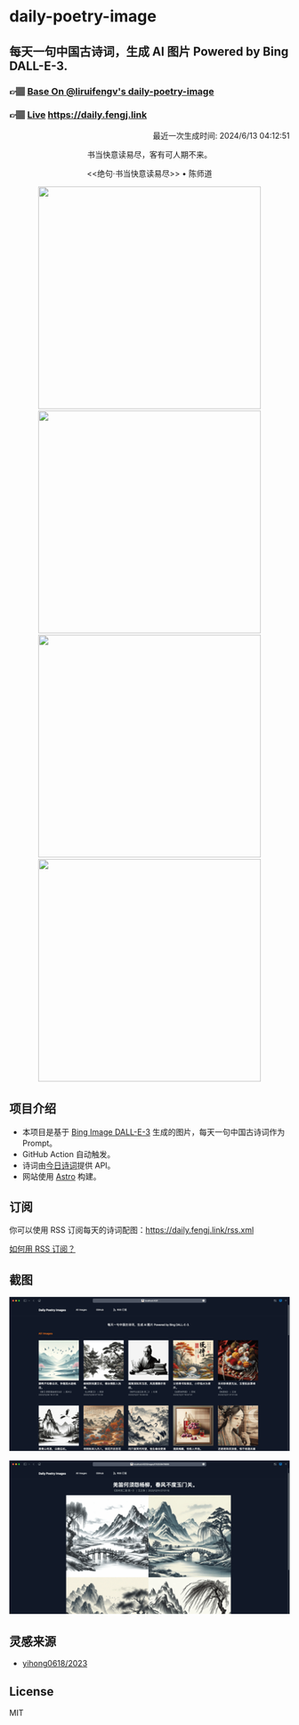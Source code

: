 
# daily-poetry-image

## 每天一句中国古诗词，生成 AI 图片 Powered by Bing DALL-E-3.

### 👉🏽 [Base On @liruifengv's daily-poetry-image](https://github.com/liruifengv/daily-poetry-image)

### 👉🏽 [Live](https://daily.fengj.link) https://daily.fengj.link

<p align="right">
  最近一次生成时间: 2024/6/13 04:12:51
</p>
<p align="center">
书当快意读易尽，客有可人期不来。
</p>
<p align="center">
<<绝句·书当快意读易尽>> • 陈师道
</p>
<p align="center">
<img src="https://tse2.mm.bing.net/th/id/OIG4.agdgGR6Ku5dEfT3fJsKi" height="400" width="400" />
<img src="https://tse2.mm.bing.net/th/id/OIG4.9lFyGr4pCBIVu7_wEAPE" height="400" width="400" />
<img src="https://tse3.mm.bing.net/th/id/OIG4.FWx0WUNta6ngMG9kHvGA" height="400" width="400" />
<img src="https://tse1.mm.bing.net/th/id/OIG4.GmxjfnqJcfaOD06PufnB" height="400" width="400" />
</p>

## 项目介绍

-   本项目是基于 [Bing Image DALL-E-3](https://www.bing.com/images/create) 生成的图片，每天一句中国古诗词作为 Prompt。
-   GitHub Action 自动触发。
-   诗词由[今日诗词](https://www.jinrishici.com/)提供 API。
-   网站使用 [Astro](https://astro.build) 构建。

## 订阅

你可以使用 RSS 订阅每天的诗词配图：https://daily.fengj.link/rss.xml

[如何用 RSS 订阅？](https://zhuanlan.zhihu.com/p/55026716)

## 截图

![图片列表](./screenshots/Snipaste_2023-12-28_21-00-26.png)

![图片详情](./screenshots/Snipaste_2023-12-28_21-00-53.png)

## 灵感来源

-   [yihong0618/2023](https://github.com/yihong0618/2023)

## License

MIT
